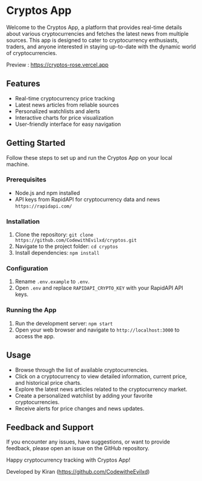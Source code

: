# Cryptos App 

Welcome to the Cryptos App, a platform that provides real-time details about various cryptocurrencies and fetches the latest news from multiple sources. This app is designed to cater to cryptocurrency enthusiasts, traders, and anyone interested in staying up-to-date with the dynamic world of cryptocurrencies.

Preview : https://cryptos-rose.vercel.app

## Features

- Real-time cryptocurrency price tracking
- Latest news articles from reliable sources
- Personalized watchlists and alerts
- Interactive charts for price visualization
- User-friendly interface for easy navigation

## Getting Started

Follow these steps to set up and run the Cryptos App on your local machine.

### Prerequisites

- Node.js and npm installed 
- API keys from RapidAPI for cryptocurrency data and news `https://rapidapi.com/`

### Installation

1. Clone the repository: `git clone https://github.com/CodewithEvilxd/cryptos.git`
2. Navigate to the project folder: `cd cryptos`
3. Install dependencies: `npm install`

### Configuration

1. Rename `.env.example` to `.env`.
2. Open `.env` and replace `RAPIDAPI_CRYPTO_KEY` with your RapidAPI API keys.

### Running the App

1. Run the development server: `npm start`
2. Open your web browser and navigate to `http://localhost:3000` to access the app.

## Usage

- Browse through the list of available cryptocurrencies.
- Click on a cryptocurrency to view detailed information, current price, and historical price charts.
- Explore the latest news articles related to the cryptocurrency market.
- Create a personalized watchlist by adding your favorite cryptocurrencies.
- Receive alerts for price changes and news updates.


## Feedback and Support

If you encounter any issues, have suggestions, or want to provide feedback, please open an issue on the GitHub repository.


Happy cryptocurrency tracking with Cryptos App!

Developed by Kiran (https://github.com/CodewitheEvilxd)
